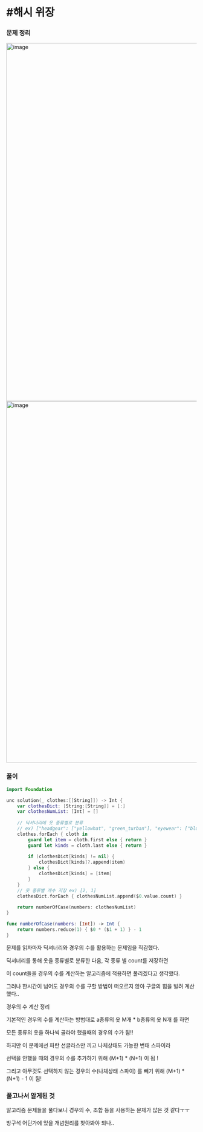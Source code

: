 # #해시 위장

### 문제 정리
<img width="946" alt="image" src="https://user-images.githubusercontent.com/60254939/163393551-b4c223a3-df2e-4bb9-b81a-fab2713521a8.png">
<img width="955" alt="image" src="https://user-images.githubusercontent.com/60254939/163393584-7e922fa6-5a63-4056-964b-b6cf7fc58706.png">



### 풀이



```Swift
import Foundation

unc solution(_ clothes:[[String]]) -> Int {
    var clothesDict: [String:[String]] = [:]
    var clothesNumList: [Int] = []
    
    // 딕셔너리에 옷 종류별로 분류
    // ex) ["headgear": ["yellowhat", "green_turban"], "eyewear": ["bluesunglasses"]]
    clothes.forEach { cloth in
        guard let item = cloth.first else { return }
        guard let kinds = cloth.last else { return }
        
        if (clothesDict[kinds] != nil) {
            clothesDict[kinds]?.append(item)
        } else {
            clothesDict[kinds] = [item]
        }
    }
    // 옷 종류별 개수 저장 ex) [2, 1]
    clothesDict.forEach { clothesNumList.append($0.value.count) }
    
    return numberOfCase(numbers: clothesNumList)
}

func numberOfCase(numbers: [Int]) -> Int {
    return numbers.reduce(1) { $0 * ($1 + 1) } - 1
}

```

문제를 읽자마자 딕셔너리와 경우의 수를 활용하는 문제임을 직감했다.

딕셔너리를 통해 옷을 종류별로 분류한 다음, 각 종류 별 count를 저장하면

이 count들을 경우의 수를 계산하는 알고리즘에 적용하면 풀리겠다고 생각했다.

그러나 한시간이 넘어도 경우의 수를 구할 방법이 떠오르지 않아 구글의 힘을 빌려 계산했다..

경우의 수 계산 정리

기본적인 경우의 수를 계산하는 방법대로 a종류의 옷 M개 * b종류의 옷 N개 를 하면 

모든 종류의 옷을 하나씩 골라야 했을때의 경우의 수가 됨!!

하지만 이 문제에선 파란 선글라스만 끼고 나체상태도 가능한 변태 스파이라

선택을 안했을 때의 경우의 수를 추가하기 위해 (M+1) * (N+1) 이 됨 !

그리고 아무것도 선택하지 않는 경우의 수(나체상태 스파이) 를 빼기 위해 (M+1) * (N+1) - 1 이 됨!





### 풀고나서 알게된 것

알고리즘 문제들을 풀다보니 경우의 수, 조합 등을 사용하는 문제가 많은 것 같다ㅜㅜ

방구석 어딘가에 있을 개념원리를 찾아봐야 되나.. 
